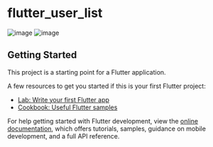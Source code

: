 # flutter_user_list

![image](https://user-images.githubusercontent.com/60176477/190719713-0590f9b2-1c4a-4047-8420-3d416a98444b.png)
![image](https://user-images.githubusercontent.com/60176477/190719913-9ef277fc-b7bc-485b-93dd-6bc003196370.png)



## Getting Started

This project is a starting point for a Flutter application.

A few resources to get you started if this is your first Flutter project:

- [Lab: Write your first Flutter app](https://docs.flutter.dev/get-started/codelab)
- [Cookbook: Useful Flutter samples](https://docs.flutter.dev/cookbook)

For help getting started with Flutter development, view the
[online documentation](https://docs.flutter.dev/), which offers tutorials,
samples, guidance on mobile development, and a full API reference.
